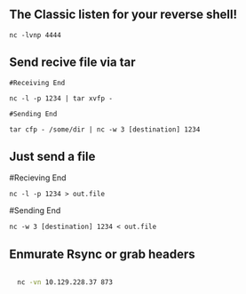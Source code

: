 ## The Classic listen for your reverse shell!

```
nc -lvnp 4444
```

## Send recive file via tar

```
#Receiving End

nc -l -p 1234 | tar xvfp -

#Sending End

tar cfp - /some/dir | nc -w 3 [destination] 1234
```

## Just send a file

#Recieving End
```
nc -l -p 1234 > out.file
```

#Sending End
```
nc -w 3 [destination] 1234 < out.file
```

## Enmurate Rsync or grab headers

```bash

  nc -vn 10.129.228.37 873

```
